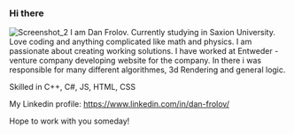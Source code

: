 ### Hi there 
![Screenshot_2](https://github.com/Hit-Boy/Hit-Boy/assets/24712763/4d4e8718-c1a1-4345-9257-bace703588e9)
I am Dan Frolov. Currently studying in Saxion University. Love coding and anything complicated like math and physics. I am passionate about creating working solutions. I have worked at Entweder - venture company developing website for the company. In there i was responsible for many different algorithmes, 3d Rendering and general logic.

Skilled in C++, C#, JS, HTML, CSS

My Linkedin profile: https://www.linkedin.com/in/dan-frolov/

Hope to work with you someday!
<!--
**Hit-Boy/Hit-Boy** is a ✨ _special_ ✨ repository because its `README.md` (this file) appears on your GitHub profile.

Here are some ideas to get you started:

- 🔭 I’m currently working on ...
- 🌱 I’m currently learning ...
- 👯 I’m looking to collaborate on ...
- 🤔 I’m looking for help with ...
- 💬 Ask me about ...
- 📫 How to reach me: ...
- 😄 Pronouns: ...
- ⚡ Fun fact: ...
-->
